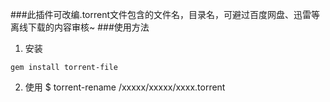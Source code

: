 ###此插件可改编.torrent文件包含的文件名，目录名，可避过百度网盘、迅雷等离线下载的内容审核~
###使用方法
1. 安装
```
gem install torrent-file
```
2. 使用
$ torrent-rename  /xxxxx/xxxxx/xxxx.torrent
